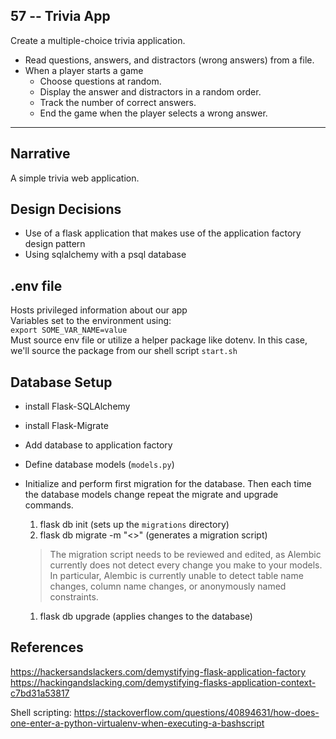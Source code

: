 ## 57 -- Trivia App
Create a multiple-choice trivia application.
  * Read questions, answers, and distractors (wrong answers) from a file.
  * When a player starts a game
    * Choose questions at random.
    * Display the answer and distractors in a random order.
    * Track the number of correct answers.
    * End the game when the player selects a wrong answer.

***
## Narrative
A simple trivia web application.

## Design Decisions
* Use of a flask application that makes use of the application factory design pattern
* Using sqlalchemy with a psql database


## .env file
Hosts privileged information about our app  
Variables set to the environment using:  
`export SOME_VAR_NAME=value`  
Must source env file or utilize a helper package like dotenv. In this case,
we'll source the package from our shell script `start.sh`


## Database Setup
* install Flask-SQLAlchemy
* install Flask-Migrate
* Add database to application factory
* Define database models (`models.py`)
* Initialize and perform first migration for the database.
  Then each time the database models change repeat the
  migrate and upgrade commands.
  1. flask db init (sets up the `migrations` directory)
  1. flask db migrate -m "<<some description of migration>>" (generates a migration script)
  >The migration script needs to be reviewed and edited, as Alembic currently does not detect every change you make to your models. In particular, Alembic is currently unable to detect table name changes, column name changes, or anonymously named constraints.  

  1. flask db upgrade (applies changes to the database)
  



## References
https://hackersandslackers.com/demystifying-flask-application-factory
https://hackingandslacking.com/demystifying-flasks-application-context-c7bd31a53817

Shell scripting: https://stackoverflow.com/questions/40894631/how-does-one-enter-a-python-virtualenv-when-executing-a-bashscript
